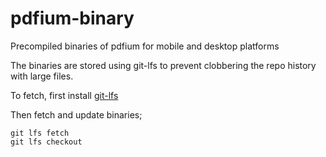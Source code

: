 # pdfium-binary
Precompiled binaries of pdfium for mobile and desktop platforms

The binaries are stored using git-lfs to prevent clobbering the repo history with large files.

To fetch, first install [git-lfs](https://git-lfs.github.com)

Then fetch and update binaries;

    git lfs fetch
    git lfs checkout

